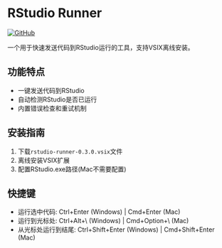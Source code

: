 # RStudio Runner

[![GitHub](https://img.shields.io/badge/GitHub-Repository-blue)](https://github.com/kerrydu/runrstudio)

一个用于快速发送代码到RStudio运行的工具，支持VSIX离线安装。

## 功能特点

- 一键发送代码到RStudio
- 自动检测RStudio是否已运行
- 内置错误检查和重试机制

## 安装指南

1. 下载`rstudio-runner-0.3.0.vsix`文件
2. 离线安装VSIX扩展
3. 配置RStudio.exe路径(Mac不需要配置)

## 快捷键

- 运行选中代码: Ctrl+Enter (Windows)  |  Cmd+Enter (Mac)
- 运行到光标处: Ctrl+Alt+\\ (Windows)   | Cmd+Option+\\ (Mac)
- 从光标处运行到结尾: Ctrl+Shift+Enter (Windows) | Cmd+Shift+Enter (Mac)
